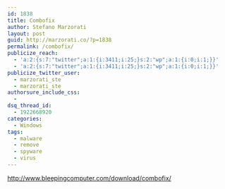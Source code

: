 ```yaml
---
id: 1838
title: Combofix
author: Stefano Marzorati
layout: post
guid: http://marzorati.co/?p=1838
permalink: /combofix/
publicize_reach:
  - 'a:2:{s:7:"twitter";a:1:{i:3411;i:25;}s:2:"wp";a:1:{i:0;i:1;}}'
  - 'a:2:{s:7:"twitter";a:1:{i:3411;i:25;}s:2:"wp";a:1:{i:0;i:1;}}'
publicize_twitter_user:
  - marzorati_ste
  - marzorati_ste
authorsure_include_css:
  - 
dsq_thread_id:
  - 1922668920
categories:
  - Windows
tags:
  - malware
  - remove
  - spyware
  - virus
---
```

<a href="http://www.bleepingcomputer.com/download/combofix/" target="_blank">http://www.bleepingcomputer.com/download/combofix/</a>